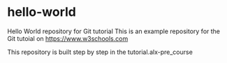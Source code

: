 # hello-world
Hello World repository for Git tutorial
This is an example repository for the Git tutoial on https://www.w3schools.com

This repository is built step by step in the tutorial.alx-pre_course
